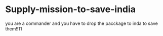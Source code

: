 # Supply-mission-to-save-india
you are a commander and you have to drop the pacckage to inda to save them!!11

